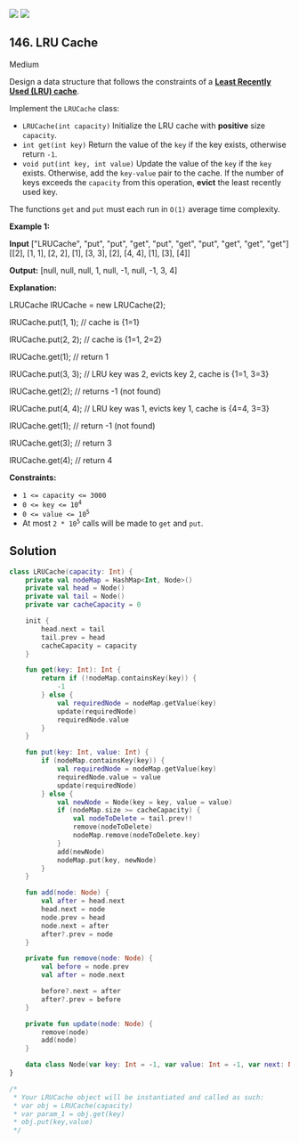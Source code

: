 [![](https://img.shields.io/github/stars/javadev/LeetCode-in-All?label=Stars&style=flat-square)](https://github.com/javadev/LeetCode-in-All)
[![](https://img.shields.io/github/forks/javadev/LeetCode-in-All?label=Fork%20me%20on%20GitHub%20&style=flat-square)](https://github.com/javadev/LeetCode-in-All/fork)

## 146\. LRU Cache

Medium

Design a data structure that follows the constraints of a **[Least Recently Used (LRU) cache](https://en.wikipedia.org/wiki/Cache_replacement_policies#LRU)**.

Implement the `LRUCache` class:

*   `LRUCache(int capacity)` Initialize the LRU cache with **positive** size `capacity`.
*   `int get(int key)` Return the value of the `key` if the key exists, otherwise return `-1`.
*   `void put(int key, int value)` Update the value of the `key` if the `key` exists. Otherwise, add the `key-value` pair to the cache. If the number of keys exceeds the `capacity` from this operation, **evict** the least recently used key.

The functions `get` and `put` must each run in `O(1)` average time complexity.

**Example 1:**

**Input** ["LRUCache", "put", "put", "get", "put", "get", "put", "get", "get", "get"] [[2], [1, 1], [2, 2], [1], [3, 3], [2], [4, 4], [1], [3], [4]]

**Output:** [null, null, null, 1, null, -1, null, -1, 3, 4]

**Explanation:** 

LRUCache lRUCache = new LRUCache(2); 

lRUCache.put(1, 1); // cache is {1=1} 

lRUCache.put(2, 2); // cache is {1=1, 2=2} 

lRUCache.get(1); // return 1 

lRUCache.put(3, 3); // LRU key was 2, evicts key 2, cache is {1=1, 3=3} 

lRUCache.get(2); // returns -1 (not found) 

lRUCache.put(4, 4); // LRU key was 1, evicts key 1, cache is {4=4, 3=3}

lRUCache.get(1); // return -1 (not found) 

lRUCache.get(3); // return 3 

lRUCache.get(4); // return 4

**Constraints:**

*   `1 <= capacity <= 3000`
*   <code>0 <= key <= 10<sup>4</sup></code>
*   <code>0 <= value <= 10<sup>5</sup></code>
*   At most <code>2 * 10<sup>5</sup></code> calls will be made to `get` and `put`.

## Solution

```kotlin
class LRUCache(capacity: Int) {
    private val nodeMap = HashMap<Int, Node>()
    private val head = Node()
    private val tail = Node()
    private var cacheCapacity = 0

    init {
        head.next = tail
        tail.prev = head
        cacheCapacity = capacity
    }

    fun get(key: Int): Int {
        return if (!nodeMap.containsKey(key)) {
            -1
        } else {
            val requiredNode = nodeMap.getValue(key)
            update(requiredNode)
            requiredNode.value
        }
    }

    fun put(key: Int, value: Int) {
        if (nodeMap.containsKey(key)) {
            val requiredNode = nodeMap.getValue(key)
            requiredNode.value = value
            update(requiredNode)
        } else {
            val newNode = Node(key = key, value = value)
            if (nodeMap.size >= cacheCapacity) {
                val nodeToDelete = tail.prev!!
                remove(nodeToDelete)
                nodeMap.remove(nodeToDelete.key)
            }
            add(newNode)
            nodeMap.put(key, newNode)
        }
    }

    fun add(node: Node) {
        val after = head.next
        head.next = node
        node.prev = head
        node.next = after
        after?.prev = node
    }

    private fun remove(node: Node) {
        val before = node.prev
        val after = node.next

        before?.next = after
        after?.prev = before
    }

    private fun update(node: Node) {
        remove(node)
        add(node)
    }

    data class Node(var key: Int = -1, var value: Int = -1, var next: Node? = null, var prev: Node? = null)
}

/*
 * Your LRUCache object will be instantiated and called as such:
 * var obj = LRUCache(capacity)
 * var param_1 = obj.get(key)
 * obj.put(key,value)
 */
```